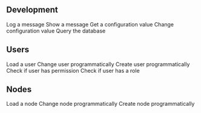 ## Development

Log a message
Show a message
Get a configuration value
Change configuration value
Query the database

## Users

Load a user
Change user programmatically
Create user programmatically
Check if user has permission
Check if user has a role

## Nodes

Load a node
Change node programmatically
Create node programmatically